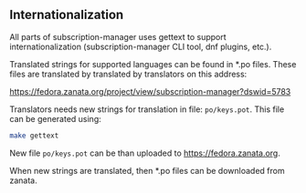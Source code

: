 Internationalization
--------------------

All parts of subscription-manager uses gettext to support internationalization
(subscription-manager CLI tool, dnf plugins, etc.).

Translated strings for supported languages can be found in *.po files. These
files are translated by translated by translators on this address:

https://fedora.zanata.org/project/view/subscription-manager?dswid=5783

Translators needs new strings for translation in file: `po/keys.pot`. This file
can be generated using:

```bash
make gettext
```

New file `po/keys.pot` can be than uploaded to https://fedora.zanata.org.

When new strings are translated, then *.po files can be downloaded from zanata.  
